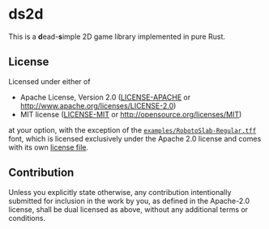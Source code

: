 # ds2d

This is a **d**ead-**s**imple 2D game library implemented in pure Rust.

## License

Licensed under either of

 * Apache License, Version 2.0
   ([LICENSE-APACHE](LICENSE-APACHE) or http://www.apache.org/licenses/LICENSE-2.0)
 * MIT license
   ([LICENSE-MIT](LICENSE-MIT) or http://opensource.org/licenses/MIT)

at your option, with the exception of the [`examples/RobotoSlab-Regular.tff`](examples/RobotoSlab-Regular.tff) font,
which is licensed exclusively under the Apache 2.0 license and comes with its own [license file](examples/RobotoSlab-LICENSE.txt).

## Contribution

Unless you explicitly state otherwise, any contribution intentionally submitted
for inclusion in the work by you, as defined in the Apache-2.0 license, shall be
dual licensed as above, without any additional terms or conditions.
